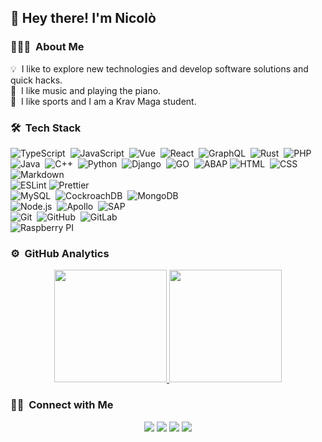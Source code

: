 <h2>👋 Hey there! I'm Nicolò</h2>

### 👨🏻‍💻 &nbsp;About Me

💡 &nbsp;I like to explore new technologies and develop software solutions and quick hacks.\
:musical_keyboard: &nbsp;I like music and playing the piano.\
:mountain_bicyclist: &nbsp;I like sports and I am a Krav Maga student.


### 🛠 &nbsp;Tech Stack

![TypeScript](https://img.shields.io/badge/-TypeScript-05122A?style=flat&logo=typescript)&nbsp;
![JavaScript](https://img.shields.io/badge/-JavaScript-05122A?style=flat&logo=javascript)&nbsp;
![Vue](https://img.shields.io/badge/-Vue-05122A?style=flat&logo=vue.js)&nbsp;
![React](https://img.shields.io/badge/-React-05122A?style=flat&logo=react)&nbsp;
![GraphQL](https://img.shields.io/badge/-GraphQL-05122A?style=flat&logo=graphql&logoColor=E4405F)&nbsp;
![Rust](https://img.shields.io/badge/-Rust-05122A?style=flat&logo=rust)&nbsp;
![PHP](https://img.shields.io/badge/-PHP-05122A?style=flat&logo=PHP)&nbsp;
![Java](https://img.shields.io/badge/-Java-05122A?style=flat&logo=Java&logoColor=FFA518)&nbsp;
![C++](https://img.shields.io/badge/-C++-05122A?style=flat&logo=C%2B%2B&logoColor=00599C)&nbsp;
![Python](https://img.shields.io/badge/-Python-05122A?style=flat&logo=python)&nbsp;
![Django](https://img.shields.io/badge/-Django-05122A?style=flat&logo=django&logoColor=092E20)&nbsp;
![GO](https://img.shields.io/badge/-GO-05122A?style=flat&logo=go)&nbsp;
![ABAP](https://img.shields.io/badge/-ABAP-05122A?style=flat&logo=abap)
![HTML](https://img.shields.io/badge/-HTML-05122A?style=flat&logo=HTML5)&nbsp;
![CSS](https://img.shields.io/badge/-CSS-05122A?style=flat&logo=CSS3&logoColor=1572B6)&nbsp;
![Markdown](https://img.shields.io/badge/-Markdown-05122A?style=flat&logo=markdown)\
![ESLint](https://img.shields.io/badge/-ESLint-05122A?style=flat&logo=eslint&logoColor=4B32C3)
![Prettier](https://img.shields.io/badge/-Prettier-05122A?style=flat&logo=prettier)\
![MySQL](https://img.shields.io/badge/-MySQL-05122A?style=flat&logo=mysql)&nbsp;
![CockroachDB](https://img.shields.io/badge/-CockroachDB-05122A?style=flat&logo=cockroachdb)&nbsp;
![MongoDB](https://img.shields.io/badge/-MongoDB-05122A?style=flat&logo=mongodb)&nbsp;\
![Node.js](https://img.shields.io/badge/-Node.js-05122A?style=flat&logo=node.js)&nbsp;
![Apollo](https://img.shields.io/badge/-Apollo-05122A?style=flat&logo=apollographql)&nbsp;
![SAP](https://img.shields.io/badge/-SAP-05122A?style=flat&logo=sap)&nbsp;\
![Git](https://img.shields.io/badge/-Git-05122A?style=flat&logo=git)&nbsp;
![GitHub](https://img.shields.io/badge/-GitHub-05122A?style=flat&logo=github)&nbsp;
![GitLab](https://img.shields.io/badge/-GitLab-05122A?style=flat&logo=gitlab)&nbsp;\
![Raspberry PI](https://img.shields.io/badge/-Raspberry%20PI-05122A?style=flat&logo=raspberrypi&logoColor=c7053d)&nbsp;

### ⚙️ &nbsp;GitHub Analytics

<p align="center">
<a href="https://github.com/nikzanda">
  <img height="180em" src="https://github-readme-stats-eight-theta.vercel.app/api?username=nikzanda&show_icons=true&theme=algolia&include_all_commits=true&count_private=true"/>
  <img height="180em" src="https://github-readme-stats-eight-theta.vercel.app/api/top-langs/?username=nikzanda&layout=compact&langs_count=8&theme=algolia"/>
</a>
</p>

### 🤝🏻 &nbsp;Connect with Me

<p align="center">
<a href="https://linkedin.com/in/nikzanda"><img src="https://img.shields.io/badge/-Nicolò%20Zandarin-0077B5?style=flat&logo=Linkedin&logoColor=white"/></a>
<a href="mailto:nicolo.zandarin@gmail.com"><img src="https://img.shields.io/badge/-nicolo.zandarin@gmail.com-D14836?style=flat&logo=Gmail&logoColor=white"/></a>
<a href="https://instagram.com/nikzanda"><img src="https://img.shields.io/badge/-@nikzanda_-E4405F?style=flat&logo=Instagram&logoColor=white"/></a>
<a href="https://facebook.com/nicolo.zandarin"><img src="https://img.shields.io/badge/-@nicolo.zandarin-1877F2?style=flat&logo=Facebook&logoColor=white"/></a>
</p>

<!--
**nikzanda/nikzanda** is a ✨ _special_ ✨ repository because its `README.md` (this file) appears on your GitHub profile.

Here are some ideas to get you started:

- 🔭 I’m currently working on ...
- 🌱 I’m currently learning ...
- 👯 I’m looking to collaborate on ...
- 🤔 I’m looking for help with ...
- 💬 Ask me about ...
- 📫 How to reach me: ...
- 😄 Pronouns: ...
- ⚡ Fun fact: ...
-->
